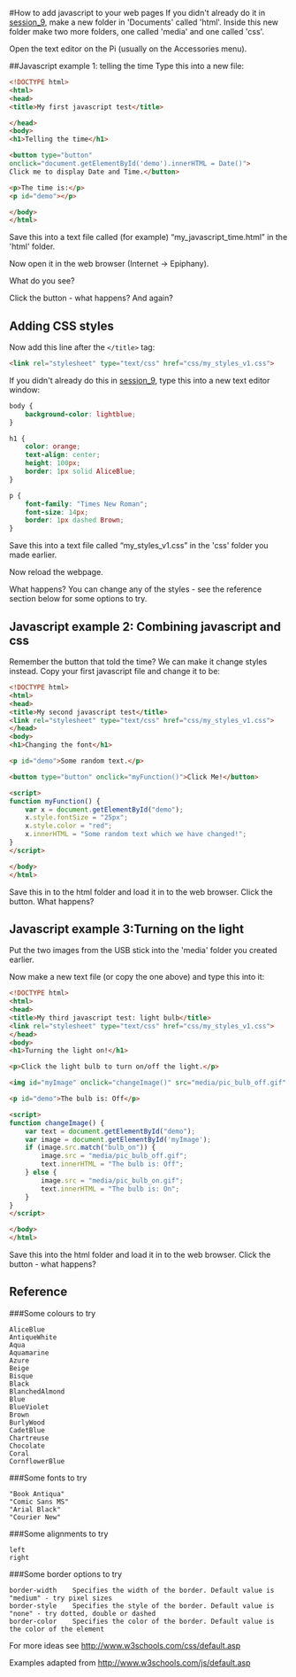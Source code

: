 #How to add javascript to your web pages
If you didn't already do it in [session_9](../2016_04_18_session_9/), make a new folder in 'Documents' called 'html'. Inside this new folder make two more folders, one called 'media' and one called 'css'.

Open the text editor on the Pi (usually on the Accessories menu).

##Javascript example 1: telling the time
Type this into a new file:

```html
<!DOCTYPE html>
<html>
<head>
<title>My first javascript test</title>

</head>
<body>
<h1>Telling the time</h1>

<button type="button"
onclick="document.getElementById('demo').innerHTML = Date()">
Click me to display Date and Time.</button>

<p>The time is:</p>
<p id="demo"></p>

</body>
</html> 
```
Save this into a text file called (for example) “my_javascript_time.html” in the 'html' folder.

Now open it in the web browser (Internet -> Epiphany).

What do you see?

Click the button - what happens? And again?

## Adding CSS styles
Now add this line after the ```</title>``` tag:
```html
<link rel="stylesheet" type="text/css" href="css/my_styles_v1.css">
```
If you didn't already do this in [session_9](../2016_04_18_session_9/), type this into a new text editor window:

```css
body {
    background-color: lightblue;
}

h1 {
    color: orange;
    text-align: center;
    height: 100px;
    border: 1px solid AliceBlue;
}

p {
    font-family: "Times New Roman";
    font-size: 14px;
    border: 1px dashed Brown;
}
```
Save this into a text file called “my_styles_v1.css” in the 'css' folder you made earlier.

Now reload the webpage. 

What happens? You can change any of the styles - see the reference section below for some options to try.

## Javascript example 2: Combining javascript and css
Remember the button that told the time? We can make it change styles instead. Copy your first javascript file and change it to be:

```html
<!DOCTYPE html>
<html>
<head>
<title>My second javascript test</title>
<link rel="stylesheet" type="text/css" href="css/my_styles_v1.css">
</head>
<body>
<h1>Changing the font</h1>

<p id="demo">Some random text.</p>

<button type="button" onclick="myFunction()">Click Me!</button>

<script>
function myFunction() {
    var x = document.getElementById("demo");
    x.style.fontSize = "25px";           
    x.style.color = "red"; 
    x.innerHTML = "Some random text which we have changed!";
}
</script>

</body>
</html> 
```
Save this in to the html folder and load it in to the web browser.  Click the button. What happens?

## Javascript example 3:Turning on the light
Put the two images from the USB stick into the 'media' folder you created earlier.

Now make a new text file (or copy the one above) and type this into it:

```html
<!DOCTYPE html>
<html>
<head>
<title>My third javascript test: light bulb</title>
<link rel="stylesheet" type="text/css" href="css/my_styles_v1.css">
</head>
<body>
<h1>Turning the light on!</h1>

<p>Click the light bulb to turn on/off the light.</p>

<img id="myImage" onclick="changeImage()" src="media/pic_bulb_off.gif" width="100" height="180">

<p id="demo">The bulb is: Off</p>

<script>
function changeImage() {
    var text = document.getElementById("demo");
    var image = document.getElementById('myImage');
    if (image.src.match("bulb_on")) {
        image.src = "media/pic_bulb_off.gif";
        text.innerHTML = "The bulb is: Off";
    } else {
        image.src = "media/pic_bulb_on.gif";
        text.innerHTML = "The bulb is: On";
    }
}
</script>

</body>
</html>
```
Save this into the html folder and load it in to the web browser. Click the button - what happens?

## Reference

###Some colours to try
```
AliceBlue
AntiqueWhite
Aqua
Aquamarine
Azure
Beige
Bisque
Black
BlanchedAlmond
Blue
BlueViolet
Brown
BurlyWood
CadetBlue
Chartreuse
Chocolate
Coral
CornflowerBlue
```

###Some fonts to try
```
"Book Antiqua"
"Comic Sans MS"
"Arial Black"
"Courier New"
```

###Some alignments to try
```
left
right
```

###Some border options to try
```
border-width	Specifies the width of the border. Default value is "medium" - try pixel sizes
border-style	Specifies the style of the border. Default value is "none" - try dotted, double or dashed
border-color	Specifies the color of the border. Default value is the color of the element
```

For more ideas see http://www.w3schools.com/css/default.asp

Examples adapted from http://www.w3schools.com/js/default.asp